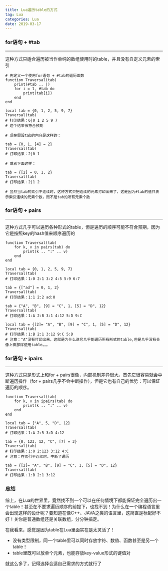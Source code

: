 ```yaml
---
title: Lua遍历table的方式
tag: Lua
categories: Lua
date: 2019-03-17
---
```


### for语句 + #tab
---
这种方式只适合遍历被当作单纯的数组使用时的table，并且没有自定义元素的索引
```
# 先定义一个使用for语句 + #tab的遍历函数
function Traversal(tab) 
    print(#tab .. |)
    for i = 1, #tab do 
        print(tab[i]) 
    end 
end

local tab = {0, 1, 2, 5, 9, 7}
Traversal(tab)
# 打印结果：6|0 1 2 5 9 7
# 这个结果很符合预期

# 现在假设tab的内容是这样的：

tab = {0, 1, [4] = 2}
Traversal(tab)
# 打印结果：2|0 1

# 或者下面这样：

tab = {[2] = 0, 1, 2}
Traversal(tab)
# 打印结果：2|1 2

# 显然当tab的索引不连续时，这种方式只把连续的元素打印出来了，这是因为#tab的值只表示索引连续的元素个数，而不是tab的所有元素个数
```

### for语句 + pairs
---
这种方式几乎可以遍历各种形式的table，但是遍历的顺序可能不符合预期，因为它是按照key的hash值来顺序遍历的
```
function Traversal(tab) 
    for k, v in pairs(tab) do
        print(k .. ":" .. v)
    end
end

local tab = {0, 1, 2, 5, 9, 7} 
Traversal(tab)
# 打印结果：1:0 2:1 3:2 4:5 5:9 6:7

tab = {["ad"] = 0, 1, 2}
Traversal(tab)
# 打印结果：1:1 2:2 ad:0

tab = {"A", "B", [9] = "C", 1, [5] = "D", 12}
Traversal(tab)
# 打印结果：1:A 2:B 3:1 4:12 5:D 9:C

local tab = {[2]= "A", "B", [9] = "C", 1, [5] = "D", 12}
Traversal(tab)
# 打印结果：1:B 2:1 3:12 9:C 5:D
# 注意："A"没有打印出来，这就是为什么说它几乎能遍历所有形式的table,但是几乎没有会像上面那样使用table。。。
```

### for语句 + ipairs
---
这种方式只是形式上和for + pairs很像，内部机制差异很大。首先它很容易就会中断遍历操作（for + pairs几乎不会中断操作），但是它也有自己的优势：可以保证遍历的顺序。
```
function Traversal(tab) 
    for k, v in ipairs(tab) do
        print(k .. ":" .. v)
    end
end

local tab = {"A", 5, "D", 12}
Traversal(tab)
# 打印结果：1:A 2:5 3:D 4:12

tab = {0, 123, 12, "C", [7] = 3}
Traversal(tab)
# 打印结果：1:0 2:123 3:12 4:C
# 注意：在索引不连续时，中断了遍历

tab = {[2]= "A", "B", [9] = "C", 1, [5] = "D", 12}
Traversal(tab)
# 打印结果：1:B 2:1 3:12
```

### 总结
综上，在Lua的世界里，竟然找不到一个可以在任何情境下都能保证完全遍历出一个table！甚至在不要求遍历顺序的前提下，也找不到！为什么在一个编程语言里会出现这样的设计呢？要知道在像C++、JAVA之类的语言里，这简直是标配好不好！关你是普通数组还是关联数组，分分钟搞定。

在我看来，感觉是因为table在Lua里面实在是太灵活了！
* 没有类型限制，同一个table里可以同时存放字符、数值、函数甚至是另一个table！
* table里既可以放单个元素，也能存放key-value形式的键值对

就这么多了，记得选择合适自己需求的方式就行了